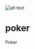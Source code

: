 ![alt text](http://donnemartin.com/wp-content/uploads/2014/10/poker_cover.jpg)

poker
============

Poker